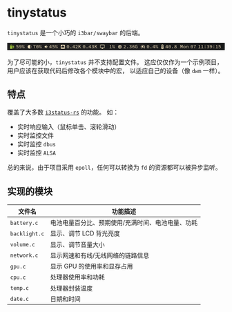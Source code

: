 # tinystatus

`tinystatus` 是一个小巧的 `i3bar/swaybar` 的后端。

<center><img src="res/img/effect.png" style="zoom:50%;" /></center>

为了尽可能的小，`tinystatus` 并不支持配置文件。
这应仅仅作为一个示例项目，用户应该在获取代码后修改各个模块中的宏，
以适应自己的设备（像 `dwm` 一样）。

## 特点

覆盖了大多数 [`i3status-rs`](https://github.com/greshake/i3status-rust) 的功能。
如：

- 实时响应输入（鼠标单击、滚轮滑动）
- 实时监控文件
- 实时监控 `dbus`
- 实时监控 `ALSA`

总的来说，由于项目采用 `epoll`，任何可以转换为 `fd` 的资源都可以被异步监听。

## 实现的模块

| 文件名        | 功能描述                                          |
| ------------- | ------------------------------------------------- |
| `battery.c`   | 电池电量百分比、预期使用/充满时间、电池电量、功耗 |
| `backlight.c` | 显示、调节 LCD 背光亮度                           |
| `volume.c`    | 显示、调节音量大小                                |
| `network.c`   | 显示网速和有线/无线网络的链路信息                 |
| `gpu.c`       | 显示 GPU 的使用率和显存占用                       |
| `cpu.c`       | 处理器使用率和功耗                                |
| `temp.c`      | 处理器封装温度                                    |
| `date.c`      | 日期和时间                                        |
